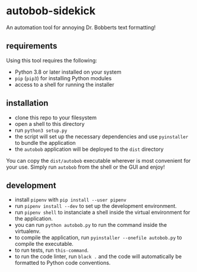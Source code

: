 # autobob-sidekick

An automation tool for annoying Dr. Bobberts text formatting!

## requirements

Using this tool requires the following:

- Python 3.8 or later installed on your system
- `pip` (`pip3`) for installing Python modules
- access to a shell for running the installer

## installation

- clone this repo to your filesystem
- open a shell to this directory
- run `python3 setup.py`
- the script will set up the necessary dependencies and use `pyinstaller` to bundle the application
- the `autobob` application will be deployed to the `dist` directory

You can copy the `dist/autobob` executable wherever is most convenient for your use. Simply run `autobob` from the shell or the GUI and enjoy!

## development

- install `pipenv` with `pip install --user pipenv`
- run `pipenv install --dev` to set up the development environment.
- run `pipenv shell` to instanciate a shell inside the virtual environment for the application.
- you can run `python autobob.py` to run the command inside the virtualenv.
- to compile the application, run `pyinstaller --onefile autobob.py` to compile the executable.
- to run tests, run `this-command`.
- to run the code linter, run `black .` and the code will automatically be formatted to Python code conventions.
